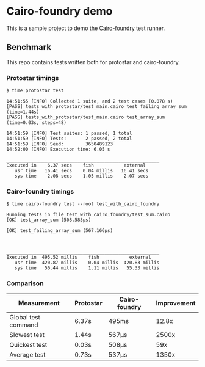# Cairo-foundry demo

This is a sample project to demo the [Cairo-foundry]() test runner.

## Benchmark

This repo contains tests written both for protostar and cairo-foundry.

### Protostar timings

```
$ time protostar test

14:51:55 [INFO] Collected 1 suite, and 2 test cases (0.078 s)
[PASS] tests_with_protostar/test_main.cairo test_failing_array_sum (time=1.44s)
[PASS] tests_with_protostar/test_main.cairo test_array_sum (time=0.03s, steps=48)

14:51:59 [INFO] Test suites: 1 passed, 1 total
14:51:59 [INFO] Tests:       2 passed, 2 total
14:51:59 [INFO] Seed:        3650489123
14:52:00 [INFO] Execution time: 6.05 s

________________________________________________________
Executed in    6.37 secs    fish           external
   usr time   16.41 secs    0.04 millis   16.41 secs
   sys time    2.08 secs    1.05 millis    2.07 secs
```

### Cairo-foundry timings

```
$ time cairo-foundry test --root test_with_cairo_foundry

Running tests in file test_with_cairo_foundry/test_sum.cairo
[OK] test_array_sum (508.583µs)

[OK] test_failing_array_sum (567.166µs)



________________________________________________________
Executed in  495.52 millis    fish           external
   usr time  420.87 millis    0.04 millis  420.83 millis
   sys time   56.44 millis    1.11 millis   55.33 millis
```

### Comparison

| Measurement         | Protostar | Cairo-foundry | Improvement |
| ------------------- | --------- | ------------- | ----------- |
| Global test command | 6.37s     | 495ms         | 12.8x       |
| Slowest test        | 1.44s     | 567µs         | 2500x       |
| Quickest test       | 0.03s     | 508µs         | 59x         |
| Average test        | 0.73s     | 537µs         | 1350x       |
